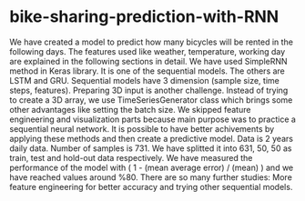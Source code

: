 # bike-sharing-prediction-with-RNN
We have created a model to predict how many bicycles will be rented in the following days. The features used like weather, temperature, working day are explained in the following sections in detail.  We have used SimpleRNN method in Keras library. It is one of the sequential models. The others are LSTM and GRU.  Sequential models have 3 dimension (sample size, time steps, features). Preparing 3D input is another challenge. Instead of trying to create a 3D array, we use TimeSeriesGenerator class which brings some other advantages like setting the batch size. We skipped feature engineering and visualization parts because main purpose was to practice a sequential neural network. It is possible to have better achivements by applying these methods and then create a predictive model.  Data is 2 years daily data. Number of samples is 731. We have splitted it into 631, 50, 50 as train, test and hold-out data respectively. We have measured the performance of the model with ( 1 - (mean average error) / (mean) ) and we have reached values around %80. There are so many further studies: More feature engineering for better accuracy and trying other sequential models. 
